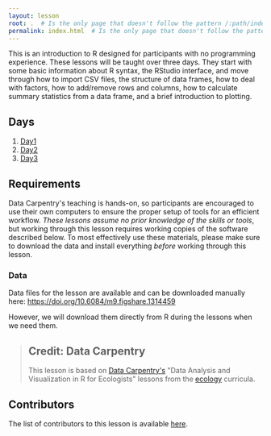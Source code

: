 ```yaml
---
layout: lesson
root: .  # Is the only page that doesn't follow the pattern /:path/index.html
permalink: index.html  # Is the only page that doesn't follow the pattern /:path/index.html
---
```



This is an introduction to R designed for participants with no programming
experience. These lessons will be taught over three days. They start with
some basic information about R syntax, the RStudio interface, and move through
how to import CSV files, the structure of data frames, how to deal with factors,
how to add/remove rows and columns, how to calculate summary statistics from a
data frame, and a brief introduction to plotting.

## Days

1. [Day1](https://southampton-rsg-training.github.io/r-novice/_episodes/00-day-1.md)
2. [Day2](https://southampton-rsg-training.github.io/r-novice/_episodes/00-day-2.md)
3. [Day3](https://southampton-rsg-training.github.io/r-novice/_episodes/00-day-3.md)

## Requirements

Data Carpentry's teaching is hands-on, so participants are encouraged to use
their own computers to ensure the proper setup of tools for an efficient
workflow.  *These lessons assume no prior knowledge of the skills or tools*, but
working through this lesson requires working copies of the software described
below.  To most effectively use these materials, please make sure to download
the data and install everything *before* working through this lesson.

### Data

Data files for the lesson are available and can be downloaded manually here: <https://doi.org/10.6084/m9.figshare.1314459>

However, we will download them directly from R during the lessons when we need
them.


> ## Credit: Data Carpentry
> This lesson is based on [Data Carpentry's](https://datacarpentry.org.)
> "Data Analysis and Visualization in R for Ecologists"
> lessons from the [ecology](https://datacarpentry.org/lessons/#ecology-workshop) curricula.


## Contributors
The list of contributors to this lesson is available [here](https://datacarpentry.org/R-ecology-lesson/CITATION).


